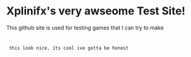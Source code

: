 #                     Xplinifx's very awseome Test Site!
   This github site is used for testing
   games that I can try to make
#
                                   
     this look nice, its cool ive gotta be honest
 # 
